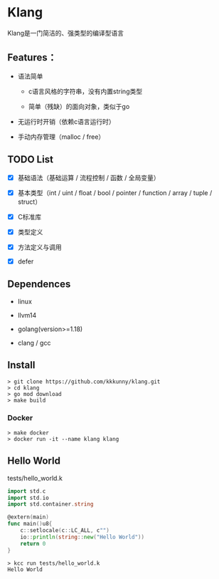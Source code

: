 # Klang

Klang是一门简洁的、强类型的编译型语言

## Features：

+ 语法简单

  + c语言风格的字符串，没有内置string类型
  
  + 简单（残缺）的面向对象，类似于go

+ 无运行时开销（依赖c语言运行时）
  
+ 手动内存管理（malloc / free）

## TODO List

+ [x] 基础语法（基础运算 / 流程控制 / 函数 / 全局变量）

+ [x] 基本类型（int / uint / float / bool / pointer / function / array / tuple / struct）

+ [x] C标准库

+ [x] 类型定义

+ [x] 方法定义与调用

+ [x] defer

## Dependences

+ linux

+ llvm14

+ golang(version>=1.18)

+ clang / gcc

## Install

```shell
> git clone https://github.com/kkkunny/klang.git
> cd klang
> go mod download
> make build
```

### Docker

```shell
> make docker
> docker run -it --name klang klang
```

## Hello World

tests/hello_world.k

```go
import std.c
import std.io
import std.container.string

@extern(main)
func main()u8{
    c::setlocale(c::LC_ALL, c"")
    io::println(string::new("Hello World"))
    return 0
}
```

```shell
> kcc run tests/hello_world.k
Hello World
```